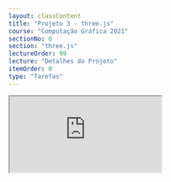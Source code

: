 ```yaml
---
layout: classContent
title: "Projeto 3 - three.js"
course: "Computação Gráfica 2021"
sectionNo: 0
section: "three.js"
lectureOrder: 99
lecture: "Detalhes do Projeto"
itemOrder: 0
type: "Tarefas"
---
```


<iframe src="https://docs.google.com/document/d/e/2PACX-1vS_8XYwVTSZAUzdMBFY0HXsP5TysCn_e6pFEpEpBj1vXPlCJizwrjSuSy68eHDO7g/pub?embedded=true"></iframe>